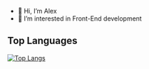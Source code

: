 - 👋 Hi, I’m Alex
- 👀 I’m interested in Front-End development

## Top Languages
[![Top Langs](https://github-readme-stats.vercel.app/api/top-langs/?username=Alex-Programer)](https://github.com/anuraghazra/github-readme-stats)
